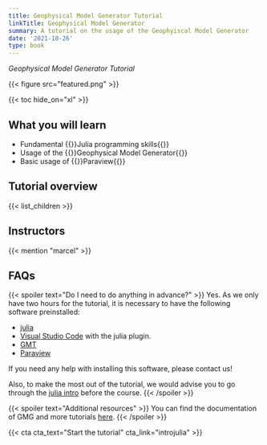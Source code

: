 ```yaml
---
title: Geophysical Model Generator Tutorial
linkTitle: Geophysical Model Generator
summary: A tutorial on the usage of the Geophyiscal Model Generator
date: '2021-10-26'
type: book
---
```

*Geophysical Model Generator Tutorial*

{{< figure src="featured.png" >}}

{{< toc hide_on="xl" >}}

## What you will learn

- Fundamental {{<hl>}}Julia programming skills{{</hl>}}
- Usage of the {{<hl>}}Geophysical Model Generator{{</hl>}}
- Basic usage of {{<hl>}}Paraview{{</hl>}}

## Tutorial overview

{{< list_children >}}

## Instructors

{{< mention "marcel" >}}

## FAQs

{{< spoiler text="Do I need to do anything in advance?" >}}
Yes. As we only have two hours for the tutorial, it is necessary to have the following software preinstalled:
- [julia](https://julialang.org)
- [Visual Studio Code](https://code.visualstudio.com) with the julia plugin.
- [GMT](https://www.generic-mapping-tools.org)
- [Paraview](https://www.paraview.org)

If you need any help with installing this software, please contact us!

Also, to make the most out of the tutorial, we would advise you to go through the [julia intro](introjulia) before the course.
{{< /spoiler >}}

{{< spoiler text="Additional resources" >}}
You can find the documentation of GMG and more tutorials [here](https://juliageodynamics.github.io/GeophysicalModelGenerator.jl/dev/).
{{< /spoiler >}}

{{< cta cta_text="Start the tutorial" cta_link="introjulia" >}}